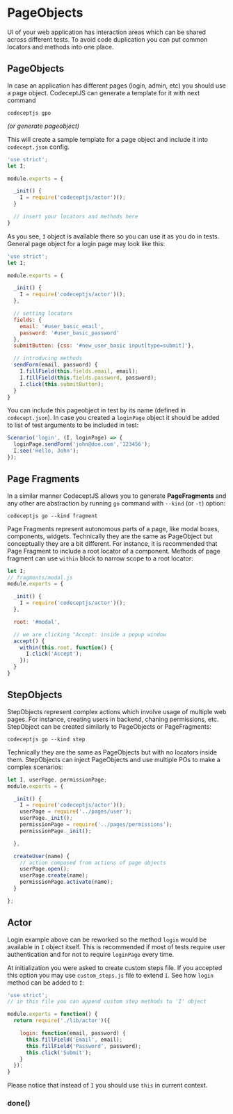# PageObjects

UI of your web application has interaction areas which can be shared across different tests.
To avoid code duplication you can put common locators and methods into one place.

## PageObjects

In case an application has different pages (login, admin, etc) you should use a page object.
CodeceptJS can generate a template for it with next command

```
codeceptjs gpo
```
*(or generate pageobject)*

This will create a sample template for a page object and include it into `codecept.json` config.

```js
'use strict';
let I;

module.exports = {

  _init() {
    I = require('codeceptjs/actor')();
  }

  // insert your locators and methods here
}
```

As you see, `I` object is available there so you can use it as you do in tests.
General page object for a login page may look like this:

```js
'use strict';
let I;

module.exports = {

  _init() {
    I = require('codeceptjs/actor')();
  },

  // setting locators
  fields: {
    email: '#user_basic_email',
    password: '#user_basic_password'
  },
  submitButton: {css: '#new_user_basic input[type=submit]'},

  // introducing methods
  sendForm(email, password) {
    I.fillField(this.fields.email, email);
    I.fillField(this.fields.password, password);
    I.click(this.submitButton);
  }
}
```

You can include this pageobject in test by its name (defined in `codecept.json`). In case you created a `loginPage` object
it should be added to list of test arguments to be included in test:

```js
Scenario('login', (I, loginPage) => {
  loginPage.sendForm('john@doe.com','123456');
  I.see('Hello, John');
});
```

## Page Fragments

In a similar manner CodeceptJS allows you to generate **PageFragments** and any other are abstraction
by running `go` command with `--kind` (or `-t`) option:

```
codeceptjs go --kind fragment
```

Page Fragments represent autonomous parts of a page, like modal boxes, components, widgets.
Technically they are the same as PageObject but conceptually they are a bit different.
For instance, it is recommended that Page Fragment to include a root locator of a component.
Methods of page fragment can use `within` block to narrow scope to a root locator:

```js
let I;
// fragments/modal.js
module.exports = {

  _init() {
    I = require('codeceptjs/actor')();
  },

  root: '#modal',

  // we are clicking "Accept: inside a popup window
  accept() {
    within(this.root, function() {
      I.click('Accept');
    });
  }
}
```

## StepObjects

StepObjects represent complex actions which involve usage of multiple web pages. For instance, creating users in backend, chaning permissions, etc.
StepObject can be created similarly to PageObjects or PageFragments:

```
codeceptjs go --kind step
```

Technically they are the same as PageObjects but with no locators inside them. StepObjects can inject PageObjects and use multiple POs to make a complex scenarios:

```js
let I, userPage, permissionPage;
module.exports = {

  _init() {
    I = require('codeceptjs/actor')();
    userPage = require('../pages/user');
    userPage._init();
    permissionPage = require('../pages/permissions');
    permissionPage._init();

  },

  createUser(name) {
    // action composed from actions of page objects
    userPage.open();
    userPage.create(name);
    permissionPage.activate(name);
  }

};
```

## Actor

Login example above can be reworked so the method `login` would be available in `I` object itself.
This is recommended if most of tests require user authentication and for not to require `loginPage` every time.

At initialization you were asked to create custom steps file. If you accepted this option you may use `custom_steps.js` file to extend `I`.
See how `login` method can be added to `I`:

```js
'use strict';
// in this file you can append custom step methods to 'I' object

module.exports = function() {
  return require('./lib/actor')({

    login: function(email, password) {
      this.fillField('Email', email);
      this.fillField('Password', password);
      this.click('Submit');
    }
  });
}
```
Please notice that instead of `I` you should use `this` in current context.

### done()
